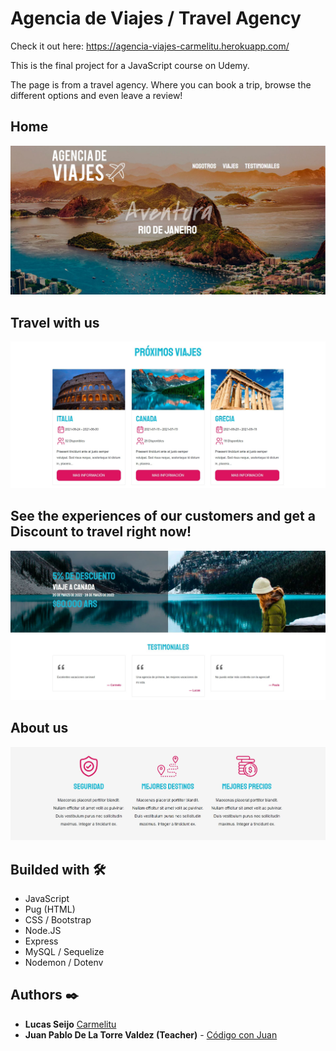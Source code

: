 # Agencia de Viajes / Travel Agency

Check it out here: https://agencia-viajes-carmelitu.herokuapp.com/

This is the final project for a JavaScript course on Udemy.

The page is from a travel agency. Where you can book a trip, browse the different options and even leave a review!

## Home

<img src="https://github.com/Carmelitu/agencia-viajes/blob/master/public/img/home.JPG" style="margin: 0 auto"/>

## Travel with us

<img src="https://github.com/Carmelitu/agencia-viajes/blob/master/public/img/trips.JPG" style="margin: 0 auto"/>

## See the experiences of our customers and get a Discount to travel right now!

<img src="https://github.com/Carmelitu/agencia-viajes/blob/master/public/img/discount.JPG" style="margin: 0 auto"/>

## About us

<img src="https://github.com/Carmelitu/agencia-viajes/blob/master/public/img/about-us.JPG" style="margin: 0 auto"/>


## Builded with 🛠️

* JavaScript
* Pug (HTML)
* CSS / Bootstrap
* Node.JS
* Express
* MySQL / Sequelize
* Nodemon / Dotenv

## Authors ✒️

* **Lucas Seijo**  [Carmelitu](https://github.com/Carmelitu)
* **Juan Pablo De La Torre Valdez (Teacher)** - [Código con Juan](https://codigoconjuan.com/)
